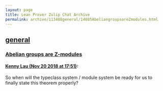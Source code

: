 ```yaml
---
layout: page
title: Lean Prover Zulip Chat Archive 
permalink: archive/113488general/14085AbeliangroupsareZmodules.html
---
```


## [general](index.html)
### [Abelian groups are Z-modules](14085AbeliangroupsareZmodules.html)

#### [Kenny Lau (Nov 20 2018 at 17:51)](https://leanprover.zulipchat.com/#narrow/stream/113488-general/topic/Abelian%20groups%20are%20Z-modules/near/148052349):
So when will the typeclass system / module system be ready for us to finally state this theorem properly?

